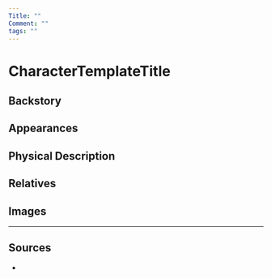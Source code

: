 ```yaml
---
Title: ""
Comment: ""
tags: ""
---
```

# CharacterTemplateTitle

## Backstory

## Appearances

## Physical Description

## Relatives

## Images

---
## Sources
- 
